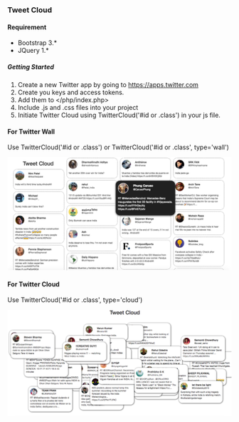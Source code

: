 ### Tweet Cloud

#### Requirement

* Bootstrap 3.*
* JQuery 1.*

##### Getting Started
1. Create a new Twitter app by going to <https://apps.twitter.com>
2. Create you keys and access tokens.
3. Add them to </php/index.php>
4. Include .js and .css files into your project
5. Initiate Twitter Cloud using TwitterCloud('#id or .class') in your js file. 

#### For Twitter Wall

Use TwitterCloud('#id or .class') or TwitterCloud('#id or .class', type='wall')

![Alt text](/screenshot.png?raw=true "Twitter Wall")


#### For Twitter Cloud

Use TwitterCloud('#id or .class', type='cloud')

![Alt text](/screenshot_cloud.png?raw=true "Twitter Cloud")
